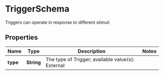 

# TriggerSchema

Triggers can operate in response to different stimuli

## Properties

| Name | Type | Description | Notes |
|------------ | ------------- | ------------- | -------------|
|**type** | **String** | The type of Trigger; available value(s): External |  |



